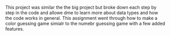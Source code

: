 This project was similar the the big project but broke down each step by step in the code and allowe dme to learn more about data types and how the code works in general. This assignment went through how to make a color guessing game simialr to the numebr guessing game with a few added features.
